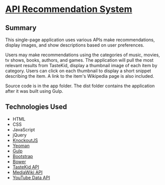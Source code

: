 # [API Recommendation System](https://mkuehn10.github.io/capstone-api)

## Summary
This single-page application uses various APIs make recommendations, display images, and show descriptions based on user preferences.

Users may make recommendations using the categories of music, movies, tv shows, books, authors, and games.  The application will pull the most relevant results from TasteKid, display a thumbnail image of each item by category.  Users can click on each thumbnail to display a short snippet describing the item.  A link to the item's Wikipedia page is also included.

Source code is in the app folder.  The dist folder contains the application after it was built using Gulp.

## Technologies Used
* HTML
* CSS
* JavaScript
* jQuery
* [KnockoutJS](http://knockoutjs.com/)
* [Yeoman](http://yeoman.io/)
* [Gulp](http://gulpjs.com/)
* [Bootstrap](http://getbootstrap.com/)
* [Bower](https://bower.io/)
* [TasteKid API](https://www.tastekid.com/read/api)
* [MediaWiki API](https://www.mediawiki.org/wiki/API:Main_page)
* [YouTube Data API](https://developers.google.com/youtube/v3/docs/)